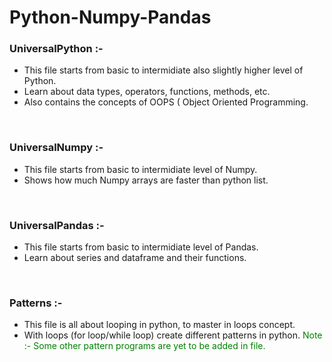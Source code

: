 # Python-Numpy-Pandas

### UniversalPython :- 
- This file starts from basic to intermidiate also slightly higher level of Python.
- Learn about data types, operators, functions, methods, etc.
- Also contains the concepts of OOPS ( Object Oriented Programming.
<br/>

### UniversalNumpy :- 
- This file starts from basic to intermidiate level of Numpy.
- Shows how much Numpy arrays are faster than python list.
<br/>

### UniversalPandas :- 
- This file starts from basic to intermidiate level of Pandas.
- Learn about series and dataframe and their functions.
<br/>

### Patterns :- 
- This file is all about looping in python, to master in loops concept.
- With loops (for loop/while loop) create different patterns in python. 
<font color = 'green'> Note :- Some other pattern programs are yet to be added in file.<font/>
